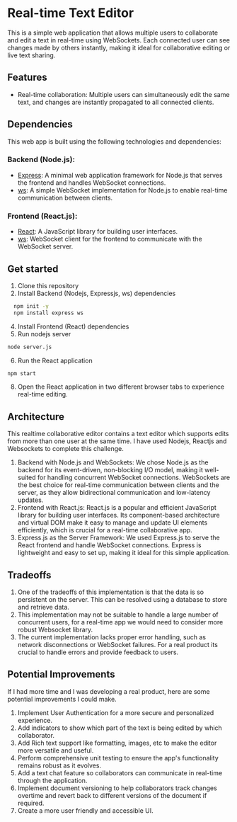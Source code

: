 # Real-time Text Editor

This is a simple web application that allows multiple users to collaborate and edit a text in real-time using WebSockets. Each connected user can see changes made by others instantly, making it ideal for collaborative editing or live text sharing.

## Features

- Real-time collaboration: Multiple users can simultaneously edit the same text, and changes are instantly propagated to all connected clients.

## Dependencies

This web app is built using the following technologies and dependencies:

### Backend (Node.js):

- [Express](https://www.npmjs.com/package/express): A minimal web application framework for Node.js that serves the frontend and handles WebSocket connections.
- [ws](https://www.npmjs.com/package/ws): A simple WebSocket implementation for Node.js to enable real-time communication between clients.

### Frontend (React.js):

- [React](https://reactjs.org/): A JavaScript library for building user interfaces.
- [ws](https://www.npmjs.com/package/ws): WebSocket client for the frontend to communicate with the WebSocket server.

## Get started

1. Clone this repository
2. Install Backend (Nodejs, Expressjs, ws) dependencies
```bash
  npm init -y
  npm install express ws
```
4. Install Frontend (React) dependencies
5. Run nodejs server

```bash
node server.js
```
6. Run the React application
```bash
npm start
```
8. Open the React application in two different browser tabs to experience real-time editing.

## Architecture
This realtime collaborative editor contains a text editor which supports edits from more than one user at the same time. I have used Nodejs, Reactjs and Websockets to complete this challenge. 

1. Backend with Node.js and WebSockets: We chose Node.js as the backend for its event-driven, non-blocking I/O model, making it well-suited for handling concurrent WebSocket connections. WebSockets are the best choice for real-time communication between clients and the server, as they allow bidirectional communication and low-latency updates.
2. Frontend with React.js: React.js is a popular and efficient JavaScript library for building user interfaces. Its component-based architecture and virtual DOM make it easy to manage and update UI elements efficiently, which is crucial for a real-time collaborative app.
3. Express.js as the Server Framework: We used Express.js to serve the React frontend and handle WebSocket connections. Express is lightweight and easy to set up, making it ideal for this simple application.

## Tradeoffs
1. One of the tradeoffs of this implementation is that the data is so persistent on the server. This can be resolved using a database to store and retrieve data.
2. This implementation may not be suitable to handle a large number of concurrent users, for a real-time app we would need to consider more robust Websocket library.
3. The current implementation lacks proper error handling, such as network disconnections or WebSocket failures. For a real product its crucial to handle errors and provide feedback to users.

## Potential Improvements 
If I had more time and I was developing a real product, here are some potential improvements I could make.
1. Implement User Authentication for a more secure and personalized experience.
2. Add indicators to show which part of the text is being edited by which collaborator.
3. Add Rich text support like formatting, images, etc to make the editor more versatile and useful.
4. Perform comprehensive unit testing to ensure the app's functionality remains robust as it evolves.
5. Add a text chat feature so collaborators can communicate in real-time through the application.
6. Implement document versioning to help collaborators track changes overtime and revert back to different versions of the document if required.
7. Create a more user friendly and accessible UI.


